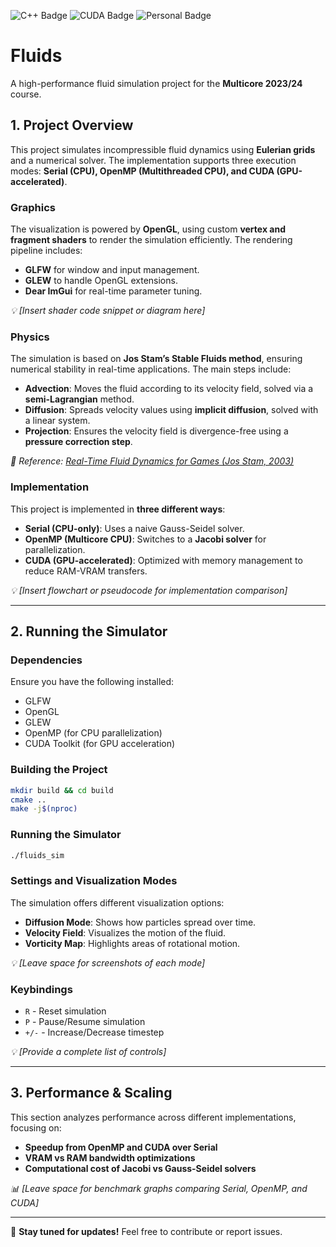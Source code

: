 ![C++ Badge](https://img.shields.io/badge/C%2B%2B-17-blue)
![CUDA Badge](https://img.shields.io/badge/CUDA-Enabled-green)
![Personal Badge](https://wakapi.dev/api/badge/SharkGamerZ/interval:any/project:Fluids)

# Fluids
A high-performance fluid simulation project for the **Multicore 2023/24** course.

## 1. Project Overview
This project simulates incompressible fluid dynamics using **Eulerian grids** and a numerical solver. The implementation supports three execution modes: **Serial (CPU), OpenMP (Multithreaded CPU), and CUDA (GPU-accelerated)**.

### **Graphics**
The visualization is powered by **OpenGL**, using custom **vertex and fragment shaders** to render the simulation efficiently. The rendering pipeline includes:
- **GLFW** for window and input management.
- **GLEW** to handle OpenGL extensions.
- **Dear ImGui** for real-time parameter tuning.

_💡 [Insert shader code snippet or diagram here]_  

### **Physics**
The simulation is based on **Jos Stam’s Stable Fluids method**, ensuring numerical stability in real-time applications. The main steps include:
- **Advection**: Moves the fluid according to its velocity field, solved via a **semi-Lagrangian** method.
- **Diffusion**: Spreads velocity values using **implicit diffusion**, solved with a linear system.
- **Projection**: Ensures the velocity field is divergence-free using a **pressure correction step**.

_📜 Reference: [Real-Time Fluid Dynamics for Games (Jos Stam, 2003)](https://www.dgp.toronto.edu/public_user/stam/reality/Research/pdf/GDC03.pdf)_  

### **Implementation**
This project is implemented in **three different ways**:
- **Serial (CPU-only)**: Uses a naive Gauss-Seidel solver.
- **OpenMP (Multicore CPU)**: Switches to a **Jacobi solver** for parallelization.
- **CUDA (GPU-accelerated)**: Optimized with memory management to reduce RAM-VRAM transfers.

_💡 [Insert flowchart or pseudocode for implementation comparison]_  

---

## 2. Running the Simulator

### **Dependencies**
Ensure you have the following installed:
- GLFW
- OpenGL
- GLEW
- OpenMP (for CPU parallelization)
- CUDA Toolkit (for GPU acceleration)

### **Building the Project**
```sh
mkdir build && cd build
cmake ..
make -j$(nproc)
```

### **Running the Simulator**
```sh
./fluids_sim
```

### **Settings and Visualization Modes**
The simulation offers different visualization options:
- **Diffusion Mode**: Shows how particles spread over time.
- **Velocity Field**: Visualizes the motion of the fluid.
- **Vorticity Map**: Highlights areas of rotational motion.

_💡 [Leave space for screenshots of each mode]_  

### **Keybindings**
- `R` - Reset simulation
- `P` - Pause/Resume simulation
- `+/-` - Increase/Decrease timestep

_💡 [Provide a complete list of controls]_  

---

## 3. Performance & Scaling
This section analyzes performance across different implementations, focusing on:
- **Speedup from OpenMP and CUDA over Serial**
- **VRAM vs RAM bandwidth optimizations**
- **Computational cost of Jacobi vs Gauss-Seidel solvers**

_📊 [Leave space for benchmark graphs comparing Serial, OpenMP, and CUDA]_  

---

🚀 **Stay tuned for updates!** Feel free to contribute or report issues.  

